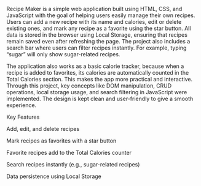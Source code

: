 Recipe Maker is a simple web application built using HTML, CSS, and JavaScript with the goal of helping users easily manage their own recipes. Users can add a new recipe with its name and calories, edit or delete existing ones, and mark any recipe as a favorite using the star button. All data is stored in the browser using Local Storage, ensuring that recipes remain saved even after refreshing the page. The project also includes a search bar where users can filter recipes instantly. For example, typing “sugar” will only show sugar-related recipes.

The application also works as a basic calorie tracker, because when a recipe is added to favorites, its calories are automatically counted in the Total Calories section. This makes the app more practical and interactive. Through this project, key concepts like DOM manipulation, CRUD operations, local storage usage, and search filtering in JavaScript were implemented. The design is kept clean and user-friendly to give a smooth experience.

Key Features

Add, edit, and delete recipes

Mark recipes as favorites with a star button

Favorite recipes add to the Total Calories counter

Search recipes instantly (e.g., sugar-related recipes)

Data persistence using Local Storage
